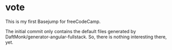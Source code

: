 # vote

This is my first Basejump for freeCodeCamp.

The initial commit only contains the default files generated by DaftMonk/generator-angular-fullstack. So, there is nothing interesting there, yet.